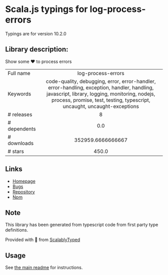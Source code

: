 
# Scala.js typings for log-process-errors

Typings are for version 10.2.0

## Library description:
Show some ❤️ to process errors

|                    |                 |
| ------------------ | :-------------: |
| Full name          | log-process-errors |
| Keywords           | code-quality, debugging, error, error-handler, error-handling, exception, handler, handling, javascript, library, logging, monitoring, nodejs, process, promise, test, testing, typescript, uncaught, uncaught-exceptions |
| # releases         | 8 |
| # dependents       | 0.0 |
| # downloads        | 352959.6666666667 |
| # stars            | 450.0 |

## Links
- [Homepage](https://www.github.com/ehmicky/log-process-errors)
- [Bugs](https://github.com/ehmicky/log-process-errors/issues)
- [Repository](https://github.com/ehmicky/log-process-errors)
- [Npm](https://www.npmjs.com/package/log-process-errors)
    


## Note
This library has been generated from typescript code from first party type definitions.

Provided with :purple_heart: from [ScalablyTyped](https://github.com/oyvindberg/ScalablyTyped)

## Usage
See [the main readme](../../readme.md) for instructions.


